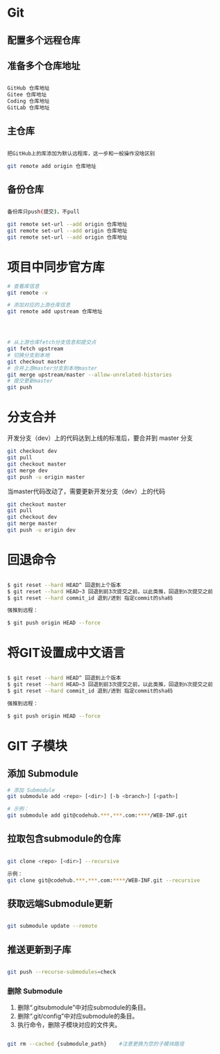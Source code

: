 # Git
## 配置多个远程仓库



## 准备多个仓库地址

``` sh

GitHub 仓库地址
Gitee 仓库地址
Coding 仓库地址
GitLab 仓库地址

```

## 主仓库

``` sh

把GitHub上的库添加为默认远程库，这一步和一般操作没啥区别

git remote add origin 仓库地址

```

## 备份仓库

``` sh

备份库只push(提交)，不pull

git remote set-url --add origin 仓库地址
git remote set-url --add origin 仓库地址
git remote set-url --add origin 仓库地址

```


# 项目中同步官方库
``` sh
# 查看库信息
git remote -v

# 添加对应的上游仓库信息
git remote add upstream 仓库地址




# 从上游仓库fetch分支信息和提交点
git fetch upstream
# 切换分支到本地
git checkout master
# 合并上游master分支到本地master
git merge upstream/master --allow-unrelated-histories
# 提交更新master
git push

```


# 分支合并
开发分支（dev）上的代码达到上线的标准后，要合并到 master 分支
``` sh
git checkout dev
git pull
git checkout master
git merge dev
git push -u origin master


```
当master代码改动了，需要更新开发分支（dev）上的代码
``` sh
git checkout master
git pull
git checkout dev
git merge master
git push -u origin dev
```

# 回退命令
``` sh

$ git reset --hard HEAD^ 回退到上个版本
$ git reset --hard HEAD~3 回退到前3次提交之前，以此类推，回退到n次提交之前
$ git reset --hard commit_id 退到/进到 指定commit的sha码

强推到远程：

$ git push origin HEAD --force
```


# 将GIT设置成中文语言
``` sh

$ git reset --hard HEAD^ 回退到上个版本
$ git reset --hard HEAD~3 回退到前3次提交之前，以此类推，回退到n次提交之前
$ git reset --hard commit_id 退到/进到 指定commit的sha码

强推到远程：

$ git push origin HEAD --force
```

# GIT 子模块

## 添加 Submodule
```sh
# 添加 Submodule
git submodule add <repo> [<dir>] [-b <branch>] [<path>]

# 示例：
git submodule add git@codehub.***.***.com:****/WEB-INF.git

```
## 拉取包含submodule的仓库
``` sh

git clone <repo> [<dir>] --recursive

示例：
git clone git@codehub.***.***.com:****/WEB-INF.git --recursive


```

## 获取远端Submodule更新

``` sh

git submodule update --remote


```

## 推送更新到子库
``` sh

git push --recurse-submodules=check


```


### 删除 Submodule

1. 删除“.gitsubmodule”中对应submodule的条目。
2. 删除“.git/config”中对应submodule的条目。
3. 执行命令，删除子模块对应的文件夹。
``` sh

git rm --cached {submodule_path}    #注意更换为您的子模块路径

```
